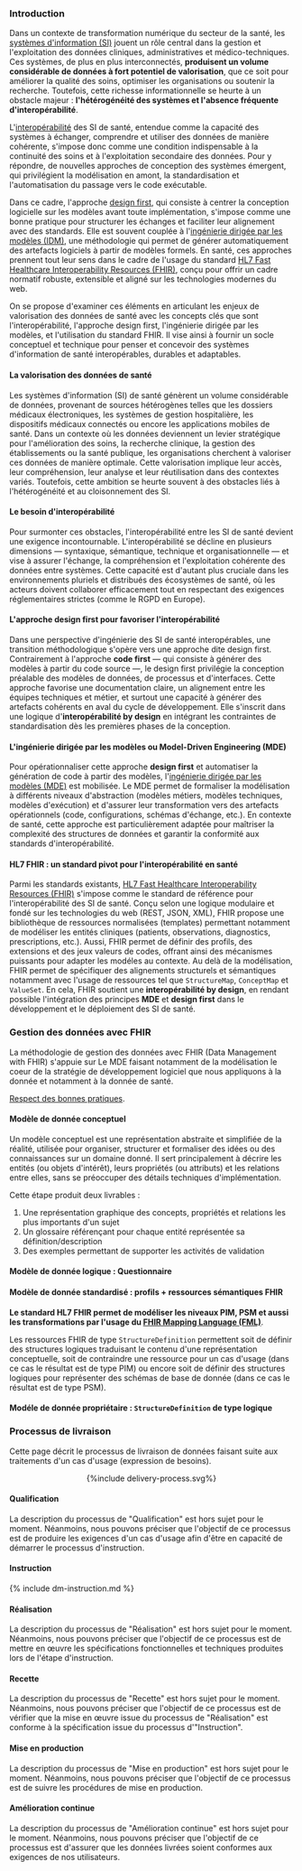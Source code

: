 
### Introduction

Dans un contexte de transformation numérique du secteur de la santé, les [systèmes d'information (SI)](glossary.html#si) jouent un rôle central dans la gestion et l'exploitation des données cliniques, administratives et médico-techniques. Ces systèmes, de plus en plus interconnectés, **produisent un volume considérable de données à fort potentiel de valorisation**, que ce soit pour améliorer la qualité des soins, optimiser les organisations ou soutenir la recherche. Toutefois, cette richesse informationnelle se heurte à un obstacle majeur : **l'hétérogénéité des systèmes et l'absence fréquente d'interopérabilité**.

L'[interopérabilité](glossary.html#io) des SI de santé, entendue comme la capacité des systèmes à échanger, comprendre et utiliser des données de manière cohérente, s'impose donc comme une condition indispensable à la continuité des soins et à l'exploitation secondaire des données. Pour y répondre, de nouvelles approches de conception des systèmes émergent, qui privilégient la modélisation en amont, la standardisation et l'automatisation du passage vers le code exécutable.

Dans ce cadre, l'approche [design first](glossary.html#design-first), qui consiste à centrer la conception logicielle sur les modèles avant toute implémentation, s'impose comme une bonne pratique pour structurer les échanges et faciliter leur alignement avec des standards. Elle est souvent couplée à l'[ingénierie dirigée par les modèles (IDM)](glossary.html#mde), une méthodologie qui permet de générer automatiquement des artefacts logiciels à partir de modèles formels. En santé, ces approches prennent tout leur sens dans le cadre de l'usage du standard [HL7 Fast Healthcare Interoperability Resources (FHIR)](glossary.html#fhir), conçu pour offrir un cadre normatif robuste, extensible et aligné sur les technologies modernes du web.

On se propose d'examiner ces éléments en articulant les enjeux de valorisation des données de santé avec les concepts clés que sont l'interopérabilité, l'approche design first, l'ingénierie dirigée par les modèles, et l'utilisation du standard FHIR. Il vise ainsi à fournir un socle conceptuel et technique pour penser et concevoir des systèmes d'information de santé interopérables, durables et adaptables.

#### La valorisation des données de santé

Les systèmes d'information (SI) de santé génèrent un volume considérable de données, provenant de sources hétérogènes telles que les dossiers médicaux électroniques, les systèmes de gestion hospitalière, les dispositifs médicaux connectés ou encore les applications mobiles de santé. Dans un contexte où les données deviennent un levier stratégique pour l'amélioration des soins, la recherche clinique, la gestion des établissements ou la santé publique, les organisations cherchent à valoriser ces données de manière optimale. Cette valorisation implique leur accès, leur compréhension, leur analyse et leur réutilisation dans des contextes variés. Toutefois, cette ambition se heurte souvent à des obstacles liés à l'hétérogénéité et au cloisonnement des SI.

#### Le besoin d'interopérabilité

Pour surmonter ces obstacles, l'interopérabilité entre les SI de santé devient une exigence incontournable. L'interopérabilité se décline en plusieurs dimensions — syntaxique, sémantique, technique et organisationnelle — et vise à assurer l'échange, la compréhension et l'exploitation cohérente des données entre systèmes. Cette capacité est d'autant plus cruciale dans les environnements pluriels et distribués des écosystèmes de santé, où les acteurs doivent collaborer efficacement tout en respectant des exigences réglementaires strictes (comme le RGPD en Europe).

#### L'approche **design first** pour favoriser l'interopérabilité

Dans une perspective d'ingénierie des SI de santé interopérables, une transition méthodologique s'opère vers une approche dite design first. Contrairement à l'approche **code first** — qui consiste à générer des modèles à partir du code source —, le design first privilégie la conception préalable des modèles de données, de processus et d'interfaces. Cette approche favorise une documentation claire, un alignement entre les équipes techniques et métier, et surtout une capacité à générer des artefacts cohérents en aval du cycle de développement. Elle s'inscrit dans une logique d'**interopérabilité by design** en intégrant les contraintes de standardisation dès les premières phases de la conception.

#### L'ingénierie dirigée par les modèles ou Model-Driven Engineering (MDE)

Pour opérationnaliser cette approche **design first** et automatiser la génération de code à partir des modèles, l'[ingénierie dirigée par les modèles (MDE)](glossary.html#mde) est mobilisée. Le MDE permet de formaliser la modélisation à différents niveaux d'abstraction (modèles métiers, modèles techniques, modèles d'exécution) et d'assurer leur transformation vers des artefacts opérationnels (code, configurations, schémas d'échange, etc.). En contexte de santé, cette approche est particulièrement adaptée pour maîtriser la complexité des structures de données et garantir la conformité aux standards d'interopérabilité.

#### HL7 FHIR : un standard pivot pour l'interopérabilité en santé

Parmi les standards existants, [HL7 Fast Healthcare Interoperability Resources (FHIR)](glossary.html#fhir) s'impose comme le standard de référence pour l'interopérabilité des SI de santé. Conçu selon une logique modulaire et fondé sur les technologies du web (REST, JSON, XML), FHIR propose une bibliothèque de ressources normalisées (templates) permettant notamment de modéliser les entités cliniques (patients, observations, diagnostics, prescriptions, etc.). Aussi, FHIR permet de définir des profils, des extensions et des jeux valeurs de codes, offrant ainsi des mécanismes puissants pour adapter les modéles au contexte. Au delà de la modélisation, FHIR permet de spécifiquer des alignements structurels et sémantiques notamment avec l'usage de ressources tel que `StructureMap`, `ConceptMap` et `ValueSet`. En cela, FHIR soutient une **interopérabilité by design**, en rendant possible l'intégration des principes **MDE** et **design first** dans le développement et le déploiement des SI de santé.

### Gestion des données avec FHIR

La méthodologie de gestion des données avec FHIR (Data Management with FHIR) s'appuie sur Le MDE faisant notamment de la modélisation le coeur de la stratégie de développement logiciel que nous appliquons à la donnée et notamment à la donnée de santé.

[Respect des bonnes pratiques](best-practice.html).

#### Modèle de donnée conceptuel

Un modèle conceptuel est une représentation abstraite et simplifiée de la réalité, utilisée pour organiser, structurer et formaliser des idées ou des connaissances sur un domaine donné. Il sert principalement à décrire les entités (ou objets d'intérêt), leurs propriétés (ou attributs) et les relations entre elles, sans se préoccuper des détails techniques d'implémentation.

Cette étape produit deux livrables :

1. Une représentation graphique des concepts, propriétés et relations les plus importants d'un sujet
2. Un glossaire référençant pour chaque entité représentée sa définition/description
3. Des exemples permettant de supporter les activités de validation

#### Modèle de donnée logique : Questionnaire

#### Modèle de donnée standardisé : profils + ressources sémantiques FHIR

**Le standard HL7 FHIR permet de modéliser les niveaux PIM, PSM et aussi les transformations par l'usage du [FHIR Mapping Language (FML)](glossary.html#fml)**.

Les ressources FHIR de type `StructureDefinition` permettent soit de définir des structures logiques traduisant le contenu d'une représentation conceptuelle, soit de contraindre une ressource pour un cas d'usage (dans ce cas le résultat est de type PIM) ou encore soit de définir des structures logiques pour représenter des schémas de base de donnée (dans ce cas le résultat est de type PSM).

#### Modéle de donnée propriétaire : `StructureDefinition` de type logique


### Processus de livraison

Cette page décrit le processus de livraison de données faisant suite aux traitements d'un cas d'usage (expression de besoins).

<div style="text-align: center;">{%include delivery-process.svg%}</div>

#### Qualification

La description du processus de "Qualification" est hors sujet pour le moment. Néanmoins, nous pouvons préciser que  l'objectif de ce processus est de produire les exigences d'un cas d'usage afin d'être en capacité de démarrer le processus d'instruction.

#### Instruction

{% include dm-instruction.md %}

#### Réalisation

La description du processus de "Réalisation" est hors sujet pour le moment. Néanmoins, nous pouvons préciser que l'objectif de ce processus est de mettre en œuvre les spécifications fonctionnelles et techniques produites lors de l'étape d'instruction.

#### Recette

La description du processus de "Recette" est hors sujet pour le moment. Néanmoins, nous pouvons préciser que l'objectif de ce processus est de vérifier que la mise en œuvre issue du processus de "Réalisation" est conforme à la spécification issue du processus d'"Instruction".

#### Mise en production

La description du processus de "Mise en production" est hors sujet pour le moment. Néanmoins, nous pouvons préciser que l'objectif de ce processus est de suivre les procédures de mise en production.

#### Amélioration continue

La description du processus de "Amélioration continue" est hors sujet pour le moment. Néanmoins, nous pouvons préciser que l'objectif de ce processus est d'assurer que les données livrées soient conformes aux exigences de nos utilisateurs.

